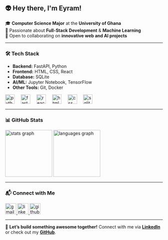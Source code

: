 <h2 align="left">👽 Hey there, I'm Eyram!</h2>

🎓 **Computer Science Major** at the **University of Ghana**  
🚀 Passionate about **Full-Stack Development** & **Machine Learning**  
🤝 Open to collaborating on **innovative web and AI projects**  

---

### 🛠️ Tech Stack  
- **Backend:** FastAPI, Python  
- **Frontend:** HTML, CSS, React  
- **Database:** SQLite  
- **AI/ML:** Jupyter Notebook, TensorFlow  
- **Other Tools:** Git, Docker  

<div align="left">
  <img src="https://cdn.jsdelivr.net/gh/devicons/devicon/icons/python/python-original.svg" height="30" alt="python logo" />
  <img width="12" />
  <img src="https://cdn.jsdelivr.net/gh/devicons/devicon/icons/fastapi/fastapi-original.svg" height="30" alt="fastapi logo" />
  <img width="12" />
  <img src="https://cdn.jsdelivr.net/gh/devicons/devicon/icons/react/react-original.svg" height="30" alt="react logo" />
  <img width="12" />
  <img src="https://cdn.jsdelivr.net/gh/devicons/devicon/icons/html5/html5-original.svg" height="30" alt="html logo" />
  <img width="12" />
  <img src="https://cdn.jsdelivr.net/gh/devicons/devicon/icons/css3/css3-original.svg" height="30" alt="css logo" />
  <img width="12" />
  <img src="https://cdn.jsdelivr.net/gh/devicons/devicon/icons/sqlite/sqlite-original.svg" height="30" alt="sqlite logo" />
</div>

---

### 📊 GitHub Stats  
<div align="left">
  <img src="http://github-profile-summary-cards.vercel.app/api/cards/stats?username=aee4&theme=dracula" height="150" alt="stats graph" />
  <img src="http://github-profile-summary-cards.vercel.app/api/cards/repos-per-language?username=aee4&theme=dracula" height="150" alt="languages graph" />
</div>

---

### 📬 Connect with Me  
<div align="left">
  <a href="mailto:eeyramagbetor@gmail.com">
    <img src="https://img.shields.io/static/v1?message=Gmail&logo=gmail&label=&color=D14836&logoColor=white&labelColor=&style=for-the-badge" height="35" alt="gmail logo" />
  </a>
  <a href="https://www.linkedin.com/in/aee4">
    <img src="https://img.shields.io/static/v1?message=LinkedIn&logo=linkedin&label=&color=0077B5&logoColor=white&labelColor=&style=for-the-badge" height="35" alt="linkedin logo" />
  </a>
  <a href="https://github.com/aee4">
    <img src="https://img.shields.io/static/v1?message=GitHub&logo=github&label=&color=181717&logoColor=white&labelColor=&style=for-the-badge" height="35" alt="github logo" />
  </a>
</div>

---

🚀 **Let’s build something awesome together!** Connect with me via **[LinkedIn](https://www.linkedin.com/in/aee4)** or check out my **[GitHub](https://github.com/aee4)**.  
